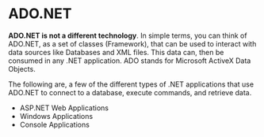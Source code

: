 # ADO.NET

**ADO.NET is not a different technology**. In simple terms, you can think of ADO.NET, as a set of classes (Framework), that can be used to interact with data sources like Databases and XML files. This data can, then be consumed in any .NET application. ADO stands for Microsoft ActiveX Data Objects.

The following are, a few of the different types of .NET applications that use ADO.NET to connect to a database, execute commands, and retrieve data.
- ASP.NET Web Applications
- Windows Applications
- Console Applications
